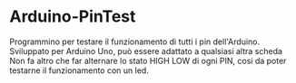 # Arduino-PinTest
Programmino per testare il funzionamento di tutti i pin dell'Arduino.
<br/>Sviluppato per Arduino Uno, può essere adattato a qualsiasi altra scheda
<br/>Non fa altro che far alternare lo stato HIGH LOW di ogni PIN, cosi da poter testarne il funzionamento con un led.
